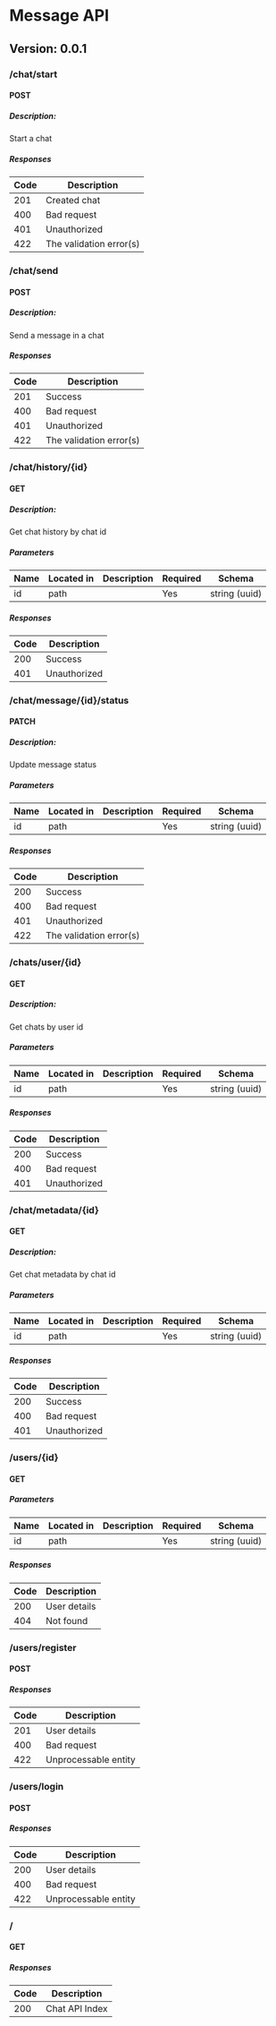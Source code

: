 # Message API

## Version: 0.0.1

### /chat/start

#### POST

##### Description:

Start a chat

##### Responses

| Code | Description             |
| ---- | ----------------------- |
| 201  | Created chat            |
| 400  | Bad request             |
| 401  | Unauthorized            |
| 422  | The validation error(s) |

### /chat/send

#### POST

##### Description:

Send a message in a chat

##### Responses

| Code | Description             |
| ---- | ----------------------- |
| 201  | Success                 |
| 400  | Bad request             |
| 401  | Unauthorized            |
| 422  | The validation error(s) |

### /chat/history/{id}

#### GET

##### Description:

Get chat history by chat id

##### Parameters

| Name | Located in | Description | Required | Schema        |
| ---- | ---------- | ----------- | -------- | ------------- |
| id   | path       |             | Yes      | string (uuid) |

##### Responses

| Code | Description  |
| ---- | ------------ |
| 200  | Success      |
| 401  | Unauthorized |

### /chat/message/{id}/status

#### PATCH

##### Description:

Update message status

##### Parameters

| Name | Located in | Description | Required | Schema        |
| ---- | ---------- | ----------- | -------- | ------------- |
| id   | path       |             | Yes      | string (uuid) |

##### Responses

| Code | Description             |
| ---- | ----------------------- |
| 200  | Success                 |
| 400  | Bad request             |
| 401  | Unauthorized            |
| 422  | The validation error(s) |

### /chats/user/{id}

#### GET

##### Description:

Get chats by user id

##### Parameters

| Name | Located in | Description | Required | Schema        |
| ---- | ---------- | ----------- | -------- | ------------- |
| id   | path       |             | Yes      | string (uuid) |

##### Responses

| Code | Description  |
| ---- | ------------ |
| 200  | Success      |
| 400  | Bad request  |
| 401  | Unauthorized |

### /chat/metadata/{id}

#### GET

##### Description:

Get chat metadata by chat id

##### Parameters

| Name | Located in | Description | Required | Schema        |
| ---- | ---------- | ----------- | -------- | ------------- |
| id   | path       |             | Yes      | string (uuid) |

##### Responses

| Code | Description  |
| ---- | ------------ |
| 200  | Success      |
| 400  | Bad request  |
| 401  | Unauthorized |

### /users/{id}

#### GET

##### Parameters

| Name | Located in | Description | Required | Schema        |
| ---- | ---------- | ----------- | -------- | ------------- |
| id   | path       |             | Yes      | string (uuid) |

##### Responses

| Code | Description  |
| ---- | ------------ |
| 200  | User details |
| 404  | Not found    |

### /users/register

#### POST

##### Responses

| Code | Description          |
| ---- | -------------------- |
| 201  | User details         |
| 400  | Bad request          |
| 422  | Unprocessable entity |

### /users/login

#### POST

##### Responses

| Code | Description          |
| ---- | -------------------- |
| 200  | User details         |
| 400  | Bad request          |
| 422  | Unprocessable entity |

### /

#### GET

##### Responses

| Code | Description    |
| ---- | -------------- |
| 200  | Chat API Index |
